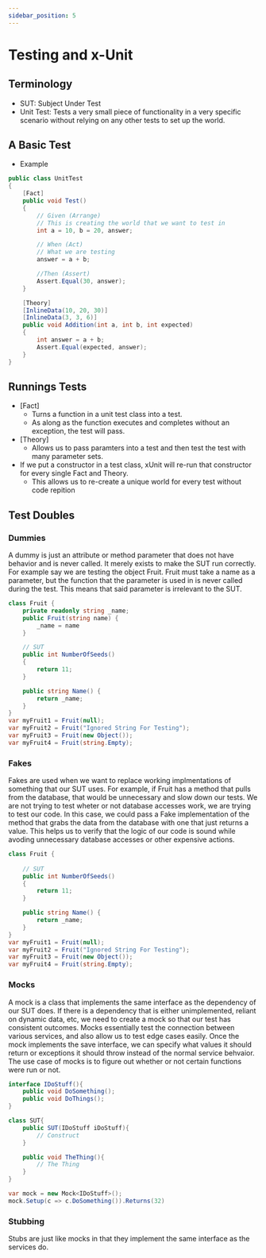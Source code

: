 ```yaml
---
sidebar_position: 5
---
```


# Testing and x-Unit

## Terminology
- SUT: Subject Under Test
- Unit Test: Tests a very small piece of functionality in a very specific scenario without relying on any other tests to set up the world.

## A Basic Test
- Example
```csharp
public class UnitTest
{
    [Fact]
    public void Test()
    {
        // Given (Arrange)
        // This is creating the world that we want to test in
        int a = 10, b = 20, answer;

        // When (Act)
        // What we are testing
        answer = a + b;

        //Then (Assert)
        Assert.Equal(30, answer);
    }

    [Theory]
    [InlineData(10, 20, 30)]
    [InlineData(3, 3, 6)]
    public void Addition(int a, int b, int expected)
    {
        int answer = a + b;
        Assert.Equal(expected, answer);
    }
}
```

## Runnings Tests
- [Fact]
    - Turns a function in a unit test class into a test.
    - As along as the function executes and completes without an exception, the test will pass.
- [Theory]
    - Allows us to pass paramters into a test and then test the test with many parameter sets.
- If we put a constructor in a test class, xUnit will re-run that constructor for every single Fact and Theory.
    - This allows us to re-create a unique world for every test without code repition

## Test Doubles
### Dummies
A dummy is just an attribute or method parameter that does not have behavior and is never called.  It merely exists to make the SUT run correctly.  For example say we are testing the object Fruit.  Fruit must take a name as a parameter, but the function that the parameter is used in is never called during the test.  This means that said parameter is irrelevant to the SUT.
```csharp
class Fruit {
    private readonly string _name;
    public Fruit(string name) {
        _name = name
    }

    // SUT
    public int NumberOfSeeds()
    {
        return 11;
    }

    public string Name() {
        return _name;
    }
}
var myFruit1 = Fruit(null);
var myFruit2 = Fruit("Ignored String For Testing");
var myFruit3 = Fruit(new Object());
var myFruit4 = Fruit(string.Empty);
```
### Fakes
Fakes are used when we want to replace working implmentations of something that our SUT uses.  For example, if Fruit has a method that pulls from the database, that would be unnecessary and slow down our tests.  We are not trying to test wheter or not database accesses work, we are trying to test our code.  In this case, we could pass a Fake implementation of the method that grabs the data from the database with one that just returns a value.  This helps us to verify that the logic of our code is sound while avoding unnecessary database accesses or other expensive actions.
```csharp
class Fruit {
    
    // SUT
    public int NumberOfSeeds()
    {
        return 11;
    }

    public string Name() {
        return _name;
    }
}
var myFruit1 = Fruit(null);
var myFruit2 = Fruit("Ignored String For Testing");
var myFruit3 = Fruit(new Object());
var myFruit4 = Fruit(string.Empty);
```
### Mocks
A mock is a class that implements the same interface as the dependency of our SUT does.  If there is a dependency that is either unimplemented, reliant on dynamic data, etc, we need to create a mock so that our test has consistent outcomes.  Mocks essentially test the connection between various services, and also allow us to test edge cases easily.  Once the mock implements the save interface, we can specify what values it should return or exceptions it should throw instead of the normal service behvaior.  The use case of mocks is to figure out whether or not certain functions were run or not.
```csharp
interface IDoStuff(){
    public void DoSomething();
    public void DoThings();
}

class SUT{
    public SUT(IDoStuff iDoStuff){
        // Construct
    }

    public void TheThing(){
        // The Thing
    }
}

var mock = new Mock<IDoStuff>();
mock.Setup(c => c.DoSomething()).Returns(32)
```
### Stubbing
Stubs are just like mocks in that they implement the same interface as the services do.

